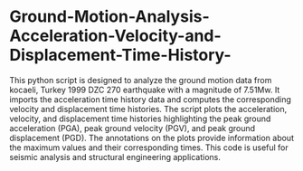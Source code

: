 # Ground-Motion-Analysis-Acceleration-Velocity-and-Displacement-Time-History-
 This python script is designed to analyze the ground motion data from kocaeli, Turkey 1999 DZC 270 earthquake with a magnitude of 7.51Mw. It imports the acceleration time history data and computes the corresponding velocity and displacement time histories. The script plots the acceleration, velocity, and displacement time histories highlighting the peak ground acceleration (PGA), peak ground velocity (PGV), and peak ground displacement (PGD). The annotations on the plots provide information about the maximum values and their corresponding times. This code is useful for seismic analysis and structural engineering applications. 

